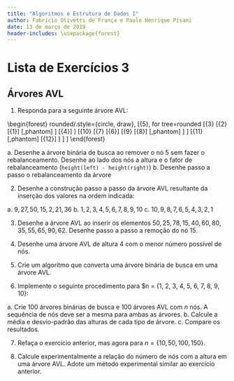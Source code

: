 ```yaml
---
title: "Algoritmos e Estrutura de Dados I"
author: Fabrício Olivetti de França e Paulo Henrique Pisani
date: 13 de março de 2019
header-includes: \usepackage{forest}
---
```


# Lista de Exercícios 3

## Árvores AVL

1. Responda para a seguinte árvore AVL:

\begin{forest}
rounded/.style={circle, draw},
    [{5}, for tree=rounded
      [{3}
        [{2}
          [{1}]
          [,phantom]
        ]
        [{4}]
      ]
      [{10}
        [{7}
          [{6}]
          [{9}
            [{8}]
            [,phantom]
          ]
        ]
        [{11}
          [,phantom]
          [{12}]
        ]
      ]
    ]
\end{forest}

a. Desenhe a árvore binária de busca ao remover o nó $5$ sem fazer o rebalanceamento. Desenhe ao lado dos nós a altura e o fator de rebalanceamento (`height(left) - height(right)`)
b. Desenhe passo a passo o rebalanceamento da árvore

2. Desenhe a construção passo a passo da árvore AVL resultante da inserção dos valores na ordem indicada:

a. $9, 27, 50, 15, 2, 21, 36$
b. $1, 2, 3, 4, 5, 6, 7, 8, 9, 10$
c. $10, 9, 8, 7, 6, 5, 4, 3, 2, 1$

3. Desenhe a árvore AVL ao inserir os elementos $50, 25, 78, 15, 40, 60, 80, 35, 55, 65, 90, 62$.  Desenhe passo a passo a remoção do nó 15.

4. Desenhe uma árvore AVL de altura $4$ com o menor número possível de nós.

5. Crie um algoritmo que converta uma árvore binária de busca em uma árvore AVL.

6. Implemente o seguinte procedimento para $n = \{1, 2, 3, 4, 5, 6, 7, 8, 9, 10\}:

a. Crie $100$ árvores binárias de busca e $100$ árvores AVL com $n$ nós. A sequência de nós deve ser a mesma para ambas as árvores.
b. Calcule a média e desvio-padrão das alturas de cada tipo de árvore.
c. Compare os resultados.

7. Refaça o exercício anterior, mas agora para $n = \{10, 50, 100, 150\}$.

8. Calcule experimentalmente a relação do número de nós com a altura em uma árvore AVL. Adote um método experimental similar ao exercício anterior.

